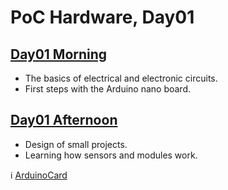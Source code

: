 # PoC Hardware, Day01

## [Day01 Morning](Day01M.md)

- The basics of electrical and electronic circuits.
- First steps with the Arduino nano board.

## [Day01 Afternoon](Day01A.md)

- Design of small projects.
- Learning how sensors and modules work.

:information_source: [ArduinoCard](ArduinoCard.md)